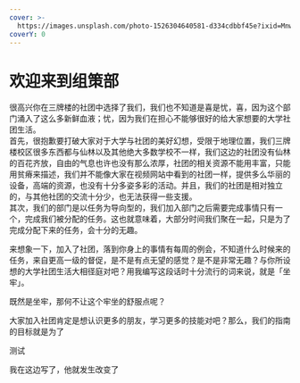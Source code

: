 ```yaml
---
cover: >-
  https://images.unsplash.com/photo-1526304640581-d334cdbbf45e?ixid=MnwxMjA3fDB8MHxwaG90by1wYWdlfHx8fGVufDB8fHx8&ixlib=rb-1.2.1&auto=format&fit=crop&w=2970&q=80
coverY: 0
---
```


# 欢迎来到组策部
很高兴你在三牌楼的社团中选择了我们，我们也不知道是喜是忧，喜，因为这个部门涌入了这么多新鲜血液；忧，因为我们在担心不能够很好的给大家想要的大学社团生活。  
首先，很抱歉要打破大家对于大学与社团的美好幻想，受限于地理位置，我们三牌楼校区很多东西都与仙林以及其他绝大多数学校不一样，我们这边的社团没有仙林的百花齐放，自由的气息也许也没有那么浓厚，社团的相关资源不能用丰富，只能用贫瘠来描述，我们并不能像大家在视频网站中看到的社团一样，提供多么华丽的设备，高端的资源，也没有十分多姿多彩的活动。并且，我们的社团是相对独立的，与其他社团的交流十分少，也无法获得一些支援。  
其次，我们的部门是以任务为导向型的，我们加入部门之后需要完成事情只有一个，完成我们被分配的任务。这也就意味着，大部分时间我们聚在一起，只是为了完成分配下来的任务，会十分的无趣。

来想象一下，加入了社团，落到你身上的事情有每周的例会，不知道什么时候来的任务，来自更高一级的督促，是不是有点无望的感觉？是不是非常无趣？与你所设想的大学社团生活大相径庭对吧？用我编写这段话时十分流行的词来说，就是「坐牢」。

既然是坐牢，那何不让这个牢坐的舒服点呢？

大家加入社团肯定是想认识更多的朋友，学习更多的技能对吧？那么，我们的指南的目标就是为了

测试

我在这边写了，他就发生改变了